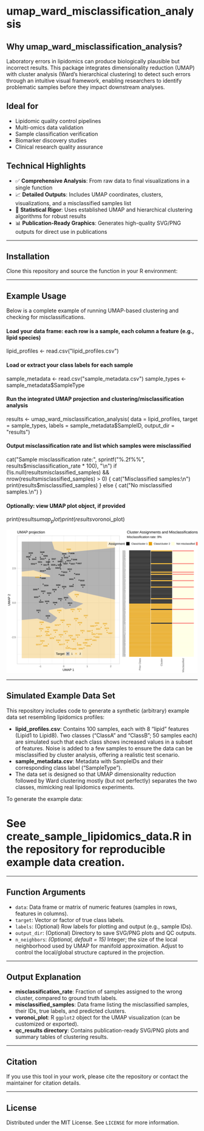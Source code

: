 # umap_ward_misclassification_analysis

## Why umap_ward_misclassification_analysis?

Laboratory errors in lipidomics can produce biologically plausible but incorrect results. This package integrates dimensionality reduction (UMAP) with cluster analysis (Ward’s hierarchical clustering) to detect such errors through an intuitive visual framework, enabling researchers to identify problematic samples before they impact downstream analyses.

## Ideal for

- Lipidomic quality control pipelines
- Multi-omics data validation
- Sample classification verification
- Biomarker discovery studies
- Clinical research quality assurance

## Technical Highlights

- ✅ **Comprehensive Analysis**: From raw data to final visualizations in a single function  
- 📈 **Detailed Outputs**: Includes UMAP coordinates, clusters, visualizations, and a misclassified samples list  
- 🧮 **Statistical Rigor**: Uses established UMAP and hierarchical clustering algorithms for robust results  
- 📊 **Publication-Ready Graphics**: Generates high-quality SVG/PNG outputs for direct use in publications  

---

## Installation

Clone this repository and source the function in your R environment:

---

## Example Usage

Below is a complete example of running UMAP-based clustering and checking for misclassifications.

#### Load your data frame: each row is a sample, each column a feature (e.g., lipid species)
lipid_profiles <- read.csv("lipid_profiles.csv")
#### Load or extract your class labels for each sample
sample_metadata <- read.csv("sample_metadata.csv") sample_types <- sample_metadata$SampleType
#### Run the integrated UMAP projection and clustering/misclassification analysis
results <- umap_ward_misclassification_analysis( data = lipid_profiles, target = sample_types, 
labels = sample_metadata$SampleID, output_dir = "results")
#### Output misclassification rate and list which samples were misclassified
cat("Sample misclassification rate:", sprintf("%.2f%%", results$misclassification_rate * 100), "\n")
if (!is.null(resultsmisclassified_samples) && nrow(resultsmisclassified_samples) > 0) { cat("Misclassified samples:\n") print(results$misclassified_samples) } else { cat("No misclassified samples.\n") }
#### Optionally: view UMAP plot object, if provided
print(results$umap_plot)
print(results$voronoi_plot)

<img src="./umap_analysis_combined.svg">

---

## Simulated Example Data Set

This repository includes code to generate a synthetic (arbitrary) example data set resembling lipidomics profiles:

- **lipid_profiles.csv**: Contains 100 samples, each with 8 “lipid” features (Lipid1 to Lipid8). Two classes (“ClassA” and “ClassB”; 50 samples each) are simulated such that each class shows increased values in a subset of features. Noise is added to a few samples to ensure the data can be misclassified by cluster analysis, offering a realistic test scenario.
- **sample_metadata.csv**: Metadata with SampleIDs and their corresponding class label (“SampleType”).  
- The data set is designed so that UMAP dimensionality reduction followed by Ward clustering mostly (but not perfectly) separates the two classes, mimicking real lipidomics experiments.

To generate the example data:

# See create_sample_lipidomics_data.R in the repository for reproducible example data creation.

---

## Function Arguments

- `data`: Data frame or matrix of numeric features (samples in rows, features in columns).
- `target`: Vector or factor of true class labels.
- `labels`: (Optional) Row labels for plotting and output (e.g., sample IDs).
- `output_dir`: (Optional) Directory to save SVG/PNG plots and QC outputs.
- `n_neighbors`: *(Optional, default = 15)* Integer; the size of the local neighborhood used by UMAP for manifold approximation. Adjust to control the local/global structure captured in the projection.

---

## Output Explanation

- **misclassification_rate**: Fraction of samples assigned to the wrong cluster, compared to ground truth labels.
- **misclassified_samples**: Data frame listing the misclassified samples, their IDs, true labels, and predicted clusters.
- **voronoi_plot**: R `ggplot2` object for the UMAP visualization (can be customized or exported).
- **qc_results directory**: Contains publication-ready SVG/PNG plots and summary tables of clustering results.

---

## Citation

If you use this tool in your work, please cite the repository or contact the maintainer for citation details.

---

## License

Distributed under the MIT License. See `LICENSE` for more information.
